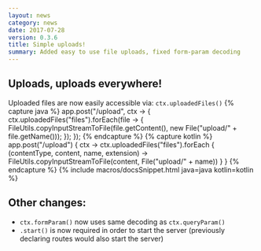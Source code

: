 ```yaml
---
layout: news
category: news
date: 2017-07-28
version: 0.3.6
title: Simple uploads!
summary: Added easy to use file uploads, fixed form-param decoding
---
```


## Uploads, uploads everywhere!
Uploaded files are now easily accessible via: `ctx.uploadedFiles()`
{% capture java %}
app.post("/upload", ctx -> {
    ctx.uploadedFiles("files").forEach(file -> {
        FileUtils.copyInputStreamToFile(file.getContent(), new File("upload/" + file.getName()));
    });
});
{% endcapture %}
{% capture kotlin %}
app.post("/upload") { ctx ->
    ctx.uploadedFiles("files").forEach { (contentType, content, name, extension) ->
        FileUtils.copyInputStreamToFile(content, File("upload/" + name))
    }
}
{% endcapture %}
{% include macros/docsSnippet.html java=java kotlin=kotlin %}

## Other changes:
* `ctx.formParam()` now uses same decoding as `ctx.queryParam()`
* `.start()` is now required in order to start the server (previously declaring routes would also start the server)
